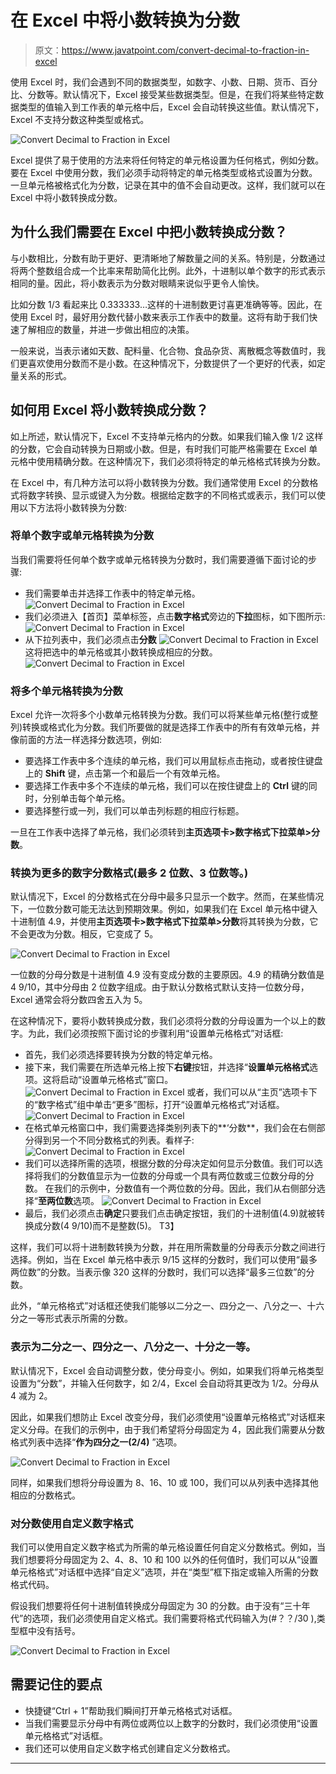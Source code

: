 # 在 Excel 中将小数转换为分数

> 原文：<https://www.javatpoint.com/convert-decimal-to-fraction-in-excel>

使用 Excel 时，我们会遇到不同的数据类型，如数字、小数、日期、货币、百分比、分数等。默认情况下，Excel 接受某些数据类型。但是，在我们将某些特定数据类型的值输入到工作表的单元格中后，Excel 会自动转换这些值。默认情况下，Excel 不支持分数这种类型或格式。

![Convert Decimal to Fraction in Excel](img/eac8eb186626e3e8ad3f31f862ce8666.png)

Excel 提供了易于使用的方法来将任何特定的单元格设置为任何格式，例如分数。要在 Excel 中使用分数，我们必须手动将特定的单元格类型或格式设置为分数。一旦单元格被格式化为分数，记录在其中的值不会自动更改。这样，我们就可以在 Excel 中将小数转换成分数。

## 为什么我们需要在 Excel 中把小数转换成分数？

与小数相比，分数有助于更好、更清晰地了解数量之间的关系。特别是，分数通过将两个整数组合成一个比率来帮助简化比例。此外，十进制以单个数字的形式表示相同的量。因此，将小数表示为分数对眼睛来说似乎更令人愉快。

比如分数 1/3 看起来比 0.333333…这样的十进制数更讨喜更准确等等。因此，在使用 Excel 时，最好用分数代替小数来表示工作表中的数量。这将有助于我们快速了解相应的数量，并进一步做出相应的决策。

一般来说，当表示诸如天数、配料量、化合物、食品杂货、离散概念等数值时，我们更喜欢使用分数而不是小数。在这种情况下，分数提供了一个更好的代表，如定量关系的形式。

## 如何用 Excel 将小数转换成分数？

如上所述，默认情况下，Excel 不支持单元格内的分数。如果我们输入像 1/2 这样的分数，它会自动转换为日期或小数。但是，有时我们可能严格需要在 Excel 单元格中使用精确分数。在这种情况下，我们必须将特定的单元格格式转换为分数。

在 Excel 中，有几种方法可以将小数转换为分数。我们通常使用 Excel 的分数格式将数字转换、显示或键入为分数。根据给定数字的不同格式或表示，我们可以使用以下方法将小数转换为分数:

### 将单个数字或单元格转换为分数

当我们需要将任何单个数字或单元格转换为分数时，我们需要遵循下面讨论的步骤:

*   我们需要单击并选择工作表中的特定单元格。
    ![Convert Decimal to Fraction in Excel](img/17db5d0bd777d4059a9df7a7a78430e4.png)
*   我们必须进入【首页】菜单标签，点击**数字格式**旁边的**下拉**图标，如下图所示:
    ![Convert Decimal to Fraction in Excel](img/fb2d762bc57e065bad5af298c815f470.png)
*   从下拉列表中，我们必须点击**分数**
    ![Convert Decimal to Fraction in Excel](img/d534a63b5b1bf067ca6ff547f94c63a3.png)
    这将把选中的单元格或其小数转换成相应的分数。
    ![Convert Decimal to Fraction in Excel](img/d712a93e6353d8c188c6a5e96f315d49.png)

### 将多个单元格转换为分数

Excel 允许一次将多个小数单元格转换为分数。我们可以将某些单元格(整行或整列)转换或格式化为分数。我们所要做的就是选择工作表中的所有有效单元格，并像前面的方法一样选择分数选项，例如:

*   要选择工作表中多个连续的单元格，我们可以用鼠标点击拖动，或者按住键盘上的 **Shift** 键，点击第一个和最后一个有效单元格。
*   要选择工作表中多个不连续的单元格，我们可以在按住键盘上的 **Ctrl** 键的同时，分别单击每个单元格。
*   要选择整行或一列，我们可以单击列标题的相应行标题。

一旦在工作表中选择了单元格，我们必须转到**主页选项卡>数字格式下拉菜单>分数**。

### 转换为更多的数字分数格式(最多 2 位数、3 位数等。)

默认情况下，Excel 的分数格式在分母中最多只显示一个数字。然而，在某些情况下，一位数分数可能无法达到预期效果。例如，如果我们在 Excel 单元格中键入十进制值 4.9，并使用**主页选项卡>数字格式下拉菜单>分数**将其转换为分数，它不会更改为分数。相反，它变成了 5。

![Convert Decimal to Fraction in Excel](img/7c96e578f426935c974f75d4f0d257fd.png)

一位数的分母分数是十进制值 4.9 没有变成分数的主要原因。4.9 的精确分数值是 4 9/10，其中分母由 2 位数字组成。由于默认分数格式默认支持一位数分母，Excel 通常会将分数四舍五入为 5。

在这种情况下，要将小数转换成分数，我们必须将分数的分母设置为一个以上的数字。为此，我们必须按照下面讨论的步骤利用“设置单元格格式”对话框:

*   首先，我们必须选择要转换为分数的特定单元格。
*   接下来，我们需要在所选单元格上按下**右键**按钮，并选择“**设置单元格格式**选项。这将启动“设置单元格格式”窗口。
    ![Convert Decimal to Fraction in Excel](img/6f370beadb0f57ac86d870caccf511ab.png)
    或者，我们可以从“主页”选项卡下的“数字格式”组中单击“更多”图标，打开“设置单元格格式”对话框。
    ![Convert Decimal to Fraction in Excel](img/e5c3580ba40344ad099c4904f8a6e4b7.png)
*   在格式单元格窗口中，我们需要选择类别列表下的**‘分数**，我们会在右侧部分得到另一个不同分数格式的列表。看样子:
    ![Convert Decimal to Fraction in Excel](img/ce40c3190a54dba38b40905cbc927ec4.png)
*   我们可以选择所需的选项，根据分数的分母决定如何显示分数值。我们可以选择将我们的分数值显示为一位数的分母或一个具有两位数或三位数分母的分数。
    在我们的示例中，分数值有一个两位数的分母。因此，我们从右侧部分选择“**至两位数**选项。
    ![Convert Decimal to Fraction in Excel](img/d0f697fb5eb95541a5456c6dae4b4a8b.png)
*   最后，我们必须点击**确定**只要我们点击确定按钮，我们的十进制值(4.9)就被转换成分数(4 9/10)而不是整数(5)。
    T3】

这样，我们可以将十进制数转换为分数，并在用所需数量的分母表示分数之间进行选择。例如，当在 Excel 单元格中表示 9/15 这样的分数时，我们可以使用“最多两位数”的分数。当表示像 320 这样的分数时，我们可以选择“最多三位数”的分数。

此外，“单元格格式”对话框还使我们能够以二分之一、四分之一、八分之一、十六分之一等形式表示所需的分数。

### 表示为二分之一、四分之一、八分之一、十分之一等。

默认情况下，Excel 会自动调整分数，使分母变小。例如，如果我们将单元格类型设置为“分数”，并输入任何数字，如 2/4，Excel 会自动将其更改为 1/2。分母从 4 减为 2。

因此，如果我们想防止 Excel 改变分母，我们必须使用“设置单元格格式”对话框来定义分母。在我们的示例中，由于我们希望将分母固定为 4，因此我们需要从分数格式列表中选择“**作为四分之一(2/4)** ”选项。

![Convert Decimal to Fraction in Excel](img/212364dfe59730731d8312bc9053492f.png)

同样，如果我们想将分母设置为 8、16、10 或 100，我们可以从列表中选择其他相应的分数格式。

### 对分数使用自定义数字格式

我们可以使用自定义数字格式为所需的单元格设置任何自定义分数格式。例如，当我们想要将分母固定为 2、4、8、10 和 100 以外的任何值时，我们可以从“设置单元格格式”对话框中选择“自定义”选项，并在“类型”框下指定或输入所需的分数格式代码。

假设我们想要将任何十进制值转换成分母固定为 30 的分数。由于没有“三十年代”的选项，我们必须使用自定义格式。我们需要将格式代码输入为(#？？/30 ),类型框中没有括号。

![Convert Decimal to Fraction in Excel](img/8088015ac0266c40d32bb23511210b55.png)

## 需要记住的要点

*   快捷键“Ctrl + 1”帮助我们瞬间打开单元格格式对话框。
*   当我们需要显示分母中有两位或两位以上数字的分数时，我们必须使用“设置单元格格式”对话框。
*   我们还可以使用自定义数字格式创建自定义分数格式。

* * *